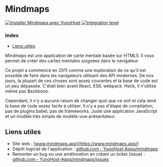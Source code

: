 # Mindmaps

[![Installer Mindmaps avec YunoHost](https://install-app.yunohost.org/install-with-yunohost.png)](https://install-app.yunohost.org/?app=mindmaps) [![Integration level](https://dash.yunohost.org/integration/mindmaps.svg)](https://dash.yunohost.org/appci/app/mindmaps)

### Index

- [Liens utiles](#useful-links)

Mindmaps est une application de carte mentale basée sur HTML5. Il vous permet de créer des cartes mentales soignées dans le navigateur.

Ce projet a commencé en 2011 comme une exploration de ce qu'il est possible de faire dans les navigateurs utilisant des API modernes. De nos jours, la plupart de ces choses sont assez courantes et la base de code est un peu dépassée. C'était bien avant React, ES6, webpack. Heck, il n'utilise même pas Backbone.

Cependant, il n'y a aucune raison de changer quoi que ce soit et cela rend la base de code assez facile à utiliser. Il n'y a pas d'étape de compilation, pas de plugins babel, pas de frameworks. Juste une application JavaScript et un modèle très simple de modèle-vue-présentateur.

## Liens utiles

+ Site web : [www.mindmaps.app](https://www.mindmaps.app/)
+ Dépôt logiciel de l'application : [github.com - YunoHost-Apps/mindmaps](https://github.com/YunoHost-Apps/mindmaps_ynh)
+ Remonter un bug ou une amélioration en créant un ticket (issue) : [github.com - YunoHost-Apps/mindmaps/issues](https://github.com/YunoHost-Apps/mindmaps_ynh/issues)